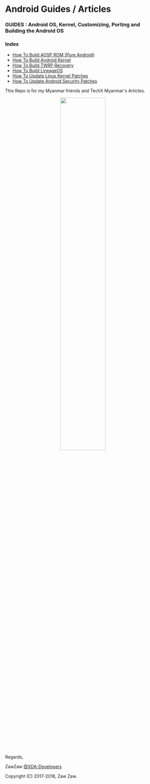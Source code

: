 # Android Guides / Articles

### GUIDES : Android OS, Kernel, Customizing, Porting and Building the Android OS

### Index
- [How To Build AOSP ROM (Pure Android)](https://github.com/zawzaww/android-guide-articles/blob/techx-android/Guides/Building-AOSP-ROM.md)
- [How To Build Android Kernel](https://github.com/zawzaww/android-guide-articles/blob/techx-android/Guides/Building-Android-Kernel.md)
- [How To Build TWRP Recovery](https://github.com/zawzaww/android-guide-articles/blob/techx-android/Guides/Building-TWRP-Recovery.md)
- [How To Build LineageOS](https://github.com/android-guide-articles/blob/techx-android/Guides/Building-LineageOS.md)
- [How To Update Linux Kernel Patches](https://github.com/zawzaww/android-guide-articles/blob/techx-android/Guides/Updating-Linux-Kernel-Patchs.md)
- [How To Update Android Security Patches](https://github.com/zawzaww/android-guide-articles/blob/techx-android/Guides/Updating-Android-Security-Patchs.md)

This Repo is for my Myanmar friends and TechX Myanmar's Articles.

<center><img src="https://upload.wikimedia.org/wikipedia/commons/thumb/d/db/Android_robot_2014.svg/511px-Android_robot_2014.svg.png" height="54%" width="54%;"/></center> 


Regards,

ZawZaw [@XDA-Developers](https://forum.xda-developers.com/member.php?u=7581611)


Copyright (C) 2017-2018, Zaw Zaw.

